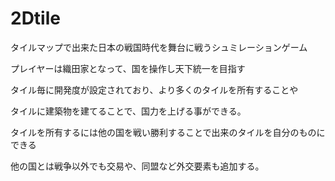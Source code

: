 # 2Dtile
タイルマップで出来た日本の戦国時代を舞台に戦うシュミレーションゲーム

プレイヤーは織田家となって、国を操作し天下統一を目指す

タイル毎に開発度が設定されており、より多くのタイルを所有することや

タイルに建築物を建てることで、国力を上げる事ができる。

タイルを所有するには他の国を戦い勝利することで出来のタイルを自分のものにできる

他の国とは戦争以外でも交易や、同盟など外交要素も追加する。
